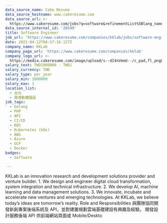 ```yaml
---
data_source_name: Cake Resume
data_source_hostname: www.cakeresume.com
data_source_url: >-
  https://www.cakeresume.com/jobs?q=software&refinementList%5Blang_name%5D%5B0%5D=English&refinementList%5Bsalary_type%5D=per_year&range%5Bsalary_range%5D%5Bmin%5D=1000000&page=2
data_source_internal_id: '28549'
title: Software Engineer
job_url: 'https://www.cakeresume.com/companies/kklab/jobs/software-engineer-60a03f'
date: 2021-04-12T08:57:16.127Z
company_name: KKLab
company_page_url: 'https://www.cakeresume.com/companies/kklab'
company_logo_url: >-
  https://media.cakeresume.com/image/upload/s--dI4nVmeU--/c_pad,fl_png8,h_200,w_200/v1618212813/udph96haejjesotcrlt7.png
salary_text: TWD1000000 - TWD1
salary_currency: TWD
salary_type: per_year
salary_min: 1000000
salary_max: 1
location_list:
  - 台北
  - 南港軟體園區
job_tags:
  - Golang
  - PHP
  - API
  - CI/CD
  - K8S
  - Kubernetes (k8s)
  - AWS
  - Azure
  - GCP
  - Docker
badges:
  - Software

---
```


KKLab is an innovation research and development solutions provider and venture builder. 1. We design and engineer digital cloud transformation, system integration and technical infrastructure. 2. We develop AI, machine learning and data management solutions. 3. We innovate, incubate and accelerate new ventures and emerging technologies. At KKLab, we believe today’s ideas are tomorrow’s reality. Role and Responsibilities 與團隊協同開發新創專案後端系統及 API，並對建置規劃雲端基礎建設有興趣及經驗。 開發設計服務後端 API 供前端網站頁面或 Mobile/Deskto